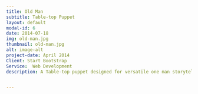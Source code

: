 ```yaml
---
title: Old Man
subtitle: Table-top Puppet
layout: default
modal-id: 6
date: 2014-07-18
img: old-man.jpg
thumbnail: old-man.jpg
alt: image-alt
project-date: April 2014
Client: Start Bootstrap
Service:  Web Development
description: A Table-top puppet designed for versatile one man storytelling


---
```

